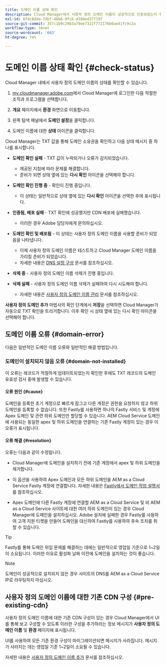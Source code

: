 ```yaml
---
title: 도메인 이름 상태 확인
description: Cloud Manager에서 사용자 정의 도메인 이름이 성공적으로 인증되었는지 확인하는 방법을 알아봅니다.
exl-id: 8fdc8dda-7dbf-46b6-9fc6-d304ed377197
source-git-commit: 357c1b9c29b3a79ee7322f7f2176b6ae41fc9c2a
workflow-type: tm+mt
source-wordcount: '663'
ht-degree: 74%

---
```



# 도메인 이름 상태 확인 {#check-status}

Cloud Manager 내에서 사용자 정의 도메인 이름의 상태를 확인할 수 있습니다.

1. [my.cloudmanager.adobe.com](https://my.cloudmanager.adobe.com/)에서 Cloud Manager에 로그인한 다음 적절한 조직과 프로그램을 선택합니다.

1. **개요** 페이지에서 **환경** 화면으로 이동합니다.

1. 왼쪽 탐색 패널에서 **도메인 설정**&#x200B;을 클릭합니다.

1. 도메인 이름에 대한 **상태** 아이콘을 클릭합니다.

Cloud Manager는 TXT 값을 통해 도메인 소유권을 확인하고 다음 상태 메시지 중 하나를 표시합니다.

* **도메인 확인 실패** - TXT 값이 누락되거나 오류가 감지되었습니다.

   * 제공된 지침에 따라 문제를 해결합니다.
   * 준비가 되면 상태 옆에 있는 **다시 확인** 아이콘을 선택해야 합니다.

* **도메인 확인 진행 중** - 확인이 진행 중입니다.

   * 이 상태는 일반적으로 상태 옆에 있는 **다시 확인** 아이콘을 선택한 후에 표시됩니다.

* **인증됨, 배포 실패** - TXT 확인에 성공했지만 CDN 배포에 실패했습니다.

   * 이러한 경우 Adobe 담당자에게 문의하십시오.

* **도메인 확인 및 배포됨** - 이 상태는 사용자 정의 도메인 이름을 사용할 준비가 되었음을 나타냅니다.

   * 이제 사용자 정의 도메인 이름은 테스트하고 Cloud Manager 도메인 이름을 가리킬 준비가 되었습니다.
   * 자세한 내용은 [DNS 설정 구성](/help/implementing/cloud-manager/custom-domain-names/configure-dns-settings.md) 문서를 참조하십시오.

* **삭제 중** - 사용자 정의 도메인 이름 삭제가 진행 중입니다.

* **삭제 실패** - 사용자 정의 도메인 이름 삭제가 실패하여 다시 시도해야 합니다.

   * 자세한 내용은 [사용자 정의 도메인 이름 관리](/help/implementing/cloud-manager/custom-domain-names/managing-custom-domain-names.md) 문서를 참조하십시오.

**사용자 정의 도메인 추가** 마법사의 확인 단계에서 **저장**&#x200B;을 선택하면 Cloud Manager가 자동으로 TXT 확인을 트리거합니다. 이후 확인 시 상태 옆에 있는 다시 확인 아이콘을 선택해야 합니다.

## 도메인 이름 오류 {#domain-error}

다음은 일반적인 도메인 이름 오류와 일반적인 해결 방법입니다.

### 도메인이 설치되지 않음 오류 {#domain-not-installed}

이 오류는 레코드가 적절하게 업데이트되었는지 확인한 후에도 TXT 레코드의 도메인 유효성 검사 중에 발생할 수 있습니다.

#### 오류 원인 {#cause}

도메인을 등록한 초기 계정으로 빠르게 잠그고 다른 계정은 권한을 요청하지 않고 하위 도메인을 등록할 수 없습니다. 또한 Fastly를 사용하면 하나의 Fastly 서비스 및 계정에 Apex 도메인 및 관련 하위 도메인만 할당할 수 있습니다. AEM Cloud Service 도메인에 사용되는 동일한 apex 및 하위 도메인을 연결하는 기존 Fastly 계정이 있는 경우 이 오류가 표시됩니다.

#### 오류 해결 {#resolution}

오류는 다음과 같이 수정됩니다.

* Cloud Manager에 도메인을 설치하기 전에 기존 계정에서 apex 및 하위 도메인을 제거합니다.

* 이 옵션을 사용하여 Apex 도메인과 모든 하위 도메인을 AEM as a Cloud Service Fastly 계정에 연결합니다. 자세한 내용은 [Fastly에서 도메인 작업 설명서](https://docs.fastly.com/en/guides/working-with-domains)를 참조하십시오.

* Apex 도메인에 다른 Fastly 계정에 연결할 AEM as a Cloud Service 및 비 AEM as a Cloud Service 사이트에 대한 여러 하위 도메인이 있는 경우 Cloud Manager에 도메인을 설치하십시오. Adobe 설치에 실패한 경우 Fastly를 사용하여 고객 지원 티켓을 만들어 도메인을 대신하여 Fastly를 사용하여 후속 조치를 취할 수 있습니다.

>[!TIP]
>
>Fastly를 통해 도메인 위임 문제를 해결하는 데에는 일반적으로 영업일 기준으로 1~2일이 소요됩니다. 이러한 이유로 활성화 날짜 이전에 도메인을 설치하는 것이 좋습니다.

>[!NOTE]
>
>도메인이 성공적으로 설치되지 않은 경우 사이트의 DNS를 AEM as a Cloud Service IP로 라우팅하지 마십시오.

## 사용자 정의 도메인 이름에 대한 기존 CDN 구성 {#pre-existing-cdn}

사용자 정의 도메인 이름에 대한 기존 CDN 구성이 있는 경우 Cloud Manager에서 UI를 통해 보고 구성할 수 있도록 이러한 구성을 추가하라는 정보 메시지가 **사용자 정의 도메인 이름** 및 **환경** 페이지에 표시됩니다.

UI를 사용하여 모든 기존 환경 구성이 마이그레이션되면 메시지가 사라집니다. 메시지가 사라지는 데는 영업일 기준 1~2일이 소요될 수 있습니다.

자세한 내용은 [사용자 정의 도메인 이름 추가](/help/implementing/cloud-manager/custom-domain-names/add-custom-domain-name.md) 문서를 참조하십시오.
